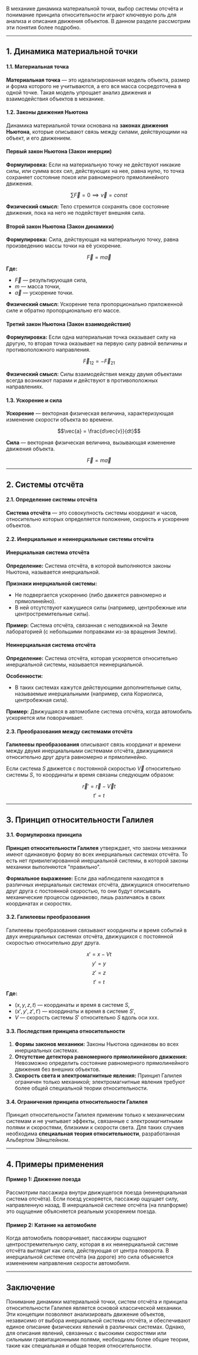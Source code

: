 В механике динамика материальной точки, выбор системы отсчёта и понимание принципа относительности играют ключевую роль для анализа и описания движения объектов. В данном разделе рассмотрим эти понятия более подробно.

---

## 1. Динамика материальной точки

#### 1.1. Материальная точка

**Материальная точка** — это идеализированная модель объекта, размер и форма которого не учитываются, а его вся масса сосредоточена в одной точке. Такая модель упрощает анализ движения и взаимодействия объектов в механике.

#### 1.2. Законы движения Ньютона

Динамика материальной точки основана на **законах движения Ньютона**, которые описывают связь между силами, действующими на объект, и его движением.

#### Первый закон Ньютона (Закон инерции)

**Формулировка:** Если на материальную точку не действуют никакие силы, или сумма всех сил, действующих на нее, равна нулю, то точка сохраняет состояние покоя или равномерного прямолинейного движения.

$$\sum \vec{F} = 0 \implies \vec{v} = const$$

**Физический смысл:** Тело стремится сохранять свое состояние движения, пока на него не подействует внешняя сила.

#### Второй закон Ньютона (Закон динамики)

**Формулировка:** Сила, действующая на материальную точку, равна произведению массы точки на её ускорение.

$$\vec{F} = m\vec{a}$$

**Где:**

- $\vec{F}$ — результирующая сила,
- $m$ — масса точки,
- $\vec{a}$ — ускорение точки.

**Физический смысл:** Ускорение тела пропорционально приложенной силе и обратно пропорционально его массе.

#### Третий закон Ньютона (Закон взаимодействия)

**Формулировка:** Если одна материальная точка оказывает силу на другую, то вторая точка оказывает на первую силу равной величины и противоположного направления.

$$\vec{F}_{12} = -\vec{F}_{21}$$

**Физический смысл:** Силы взаимодействия между двумя объектами всегда возникают парами и действуют в противоположных направлениях.

#### 1.3. Ускорение и сила

**Ускорение** — векторная физическая величина, характеризующая изменение скорости объекта во времени.

$$\vec{a} = \frac{d\vec{v}}{dt}$$

**Сила** — векторная физическая величина, вызывающая изменение движения объекта.

$$\vec{F} = m\vec{a}$$

---

## 2. Системы отсчёта

#### 2.1. Определение системы отсчёта

**Система отсчёта** — это совокупность системы координат и часов, относительно которых определяется положение, скорость и ускорение объектов.

#### 2.2. Инерциальные и неинерциальные системы отсчёта

#### Инерциальная система отсчёта

**Определение:** Система отсчёта, в которой выполняются законы Ньютона, называется инерциальной.

**Признаки инерциальной системы:**

- Не подвергается ускорению (либо движется равномерно и прямолинейно).
- В ней отсутствуют кажущиеся силы (например, центробежные или центростремительные силы).

**Пример:** Система отсчёта, связанная с неподвижной на Земле лабораторией (с небольшими поправками из-за вращения Земли).

#### Неинерциальная система отсчёта

**Определение:** Система отсчёта, которая ускоряется относительно инерциальной системы, называется неинерциальной.

**Особенности:**

- В таких системах кажутся действующими дополнительные силы, называемые инерциальными (например, сила Кориолиса, центробежная сила).

**Пример:** Движущаяся в автомобиле система отсчёта, когда автомобиль ускоряется или поворачивает.

#### 2.3. Преобразования между системами отсчёта

**Галилеевы преобразования** описывают связь координат и времени между двумя инерциальными системами отсчёта, движущимися относительно друг друга равномерно и прямолинейно.

Если система $S$ движется с постоянной скоростью $\vec{V}$ относительно системы $S$, то координаты и время связаны следующим образом:

$$\vec{r}' = \vec{r} - \vec{V}t$$
$$t' = t$$

---

## 3. Принцип относительности Галилея

#### 3.1. Формулировка принципа

**Принцип относительности Галилея** утверждает, что законы механики имеют одинаковую форму во всех инерциальных системах отсчёта. То есть нет привилегированной инерциальной системы, в которой законы механики выполняются "правильно".

**Формальное выражение:** Если два наблюдателя находятся в различных инерциальных системах отсчёта, движущихся относительно друг друга с постоянной скоростью, то они будут описывать механические процессы одинаково, лишь различаясь в своих координатах и скоростях.

#### 3.2. Галилеевы преобразования

Галилеевы преобразования связывают координаты и время событий в двух инерциальных системах отсчёта, движущихся с постоянной скоростью относительно друг друга.

$$x' = x - Vt$$
$$y' = y$$
$$z' = z$$
$$t' = t$$

**Где:**

- $(x,y,z,t)$ — координаты и время в системе $S$,
- $(x',y',z',t')$ — координаты и время в системе $S'$,
- $V$ — скорость системы $S'$ относительно $S$ вдоль оси xxx.

#### 3.3. Последствия принципа относительности

1. **Формы законов механики:** Законы Ньютона одинаковы во всех инерциальных системах.
2. **Отсутствие детектора равномерного прямолинейного движения:** Невозможно определить состояние равномерного прямолинейного движения без внешних объектов.
3. **Скорость света и электромагнитные явления:** Принцип Галилея ограничен только механикой; электромагнитные явления требуют более общей специальной теории относительности.

#### 3.4. Ограничения принципа относительности Галилея

Принцип относительности Галилея применим только к механическим системам и не учитывает эффекты, связанные с электромагнитными полями и скоростями, близкими к скорости света. Для таких случаев необходима **специальная теория относительности**, разработанная Альбертом Эйнштейном.

---

## 4. Примеры применения

#### Пример 1: Движение поезда

Рассмотрим пассажира внутри движущегося поезда (неинерциальная система отсчёта). Если поезд ускоряется, пассажир ощущает силу, направленную назад. В инерциальной системе отсчёта (на платформе) это ощущение объясняется реальным ускорением поезда.

#### Пример 2: Катание на автомобиле

Когда автомобиль поворачивает, пассажиры ощущают центростремительную силу, которая в их неинерциальной системе отсчёта выглядит как сила, действующая от центра поворота. В инерциальной системе отсчёта (на дороге) это сила объясняется изменением направления скорости автомобиля.

---

## Заключение

Понимание динамики материальной точки, систем отсчёта и принципа относительности Галилея является основой классической механики. Эти концепции позволяют анализировать движение объектов, независимо от выбора инерциальной системы отсчёта, и обеспечивают единое описание физических явлений в различных системах. Однако, для описания явлений, связанных с высокими скоростями или сильными гравитационными полями, необходимы более общие теории, такие как специальная и общая теория относительности.